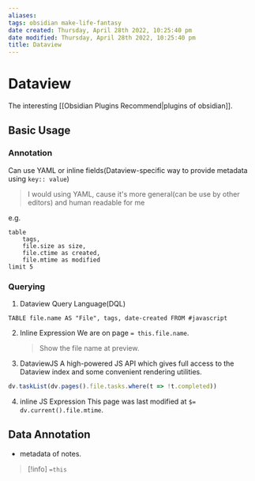 ```yaml
---
aliases: 
tags: obsidian make-life-fantasy 
date created: Thursday, April 28th 2022, 10:25:40 pm
date modified: Thursday, April 28th 2022, 10:25:40 pm
title: Dataview
---
```

# Dataview
The interesting [[Obsidian Plugins Recommend|plugins of obsidian]].

## Basic Usage

### Annotation

Can use YAML or inline fields(Dataview-specific way to provide metadata using `key:: value`)
> I would using YAML, cause it's more general(can be use by other editors) and human readable for me

e.g.
```dataview
table 
	tags, 
	file.size as size, 
	file.ctime as created, 
	file.mtime as modified 
limit 5
```


### Querying

1. Dataview Query Language(DQL)
```dataview
TABLE file.name AS "File", tags, date-created FROM #javascript 
```

2. Inline Expression
	We are on page `= this.file.name`.
	> Show the file name at preview.

3. DataviewJS
	A high-powered JS API which gives full access to the Dataview index and some convenient rendering utilities.
```javascript
dv.taskList(dv.pages().file.tasks.where(t => !t.completed))
```

4. inline JS Expression
	This page was last modified at `$= dv.current().file.mtime`. 


## Data Annotation

- metadata of notes.

> [!info]
> `=this`